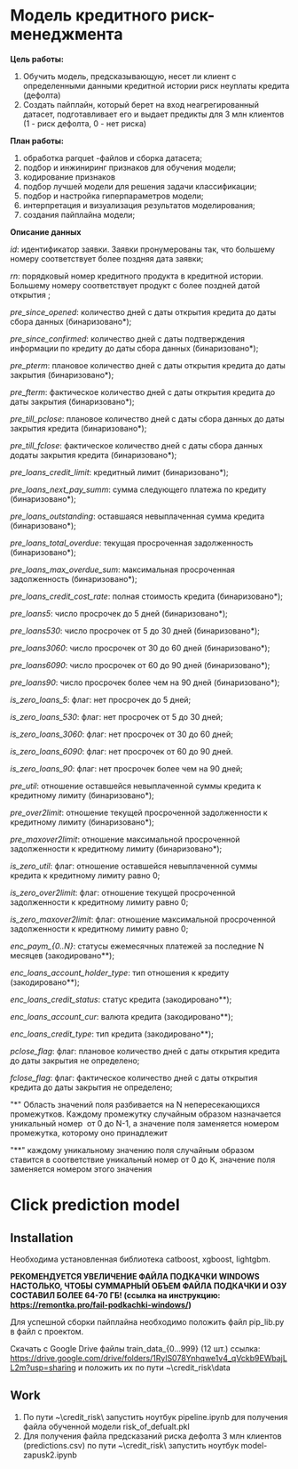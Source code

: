 # Модель кредитного риск-менеджмента

**Цель работы:**
1. Обучить модель, предсказывающую, несет ли клиент с определенными данными кредитной истории риск неуплаты кредита (дефолта)
2. Создать пайплайн, который берет на вход неагрегированный датасет, подготавливает его и выдает предикты для 3 млн клиентов (1 - риск дефолта, 0 - нет риска)

**План работы:**

1) обработка parquet -файлов и сборка датасета; 
2) подбор и инжиниринг признаков для обучения модели;
3) кодирование признаков
4) подбор лучшей модели для решения задачи классификации;
5) подбор и настройка гиперпараметров модели; 
6) интерпретация и визуализация результатов моделирования;
7) создания пайплайна модели;


**Описание данных**

*id*: идентификатор заявки. Заявки пронумерованы так, что большему номеру соответствует более поздняя дата заявки;

*rn*: порядковый номер кредитного продукта в кредитной истории. Большему номеру соответствует продукт с более поздней датой открытия ;

*pre_since_opened*: количество дней с даты открытия кредита до даты сбора данных (бинаризовано*);

*pre_since_confirmed*: количество дней с даты подтверждения информации по кредиту до даты сбора данных (бинаризовано*);

*pre_pterm*: плановое количество дней с даты открытия кредита до даты закрытия (бинаризовано*);

*pre_fterm*: фактическое количество дней с даты открытия кредита до даты закрытия (бинаризовано*);

*pre_till_pclose*: плановое количество дней с даты сбора данных до даты закрытия кредита (бинаризовано*);

*pre_till_fclose*:  фактическое количество дней с даты сбора данных додаты закрытия кредита (бинаризовано*);

*pre_loans_credit_limit*: кредитный лимит (бинаризовано*);

*pre_loans_next_pay_summ*: сумма следующего платежа по кредиту (бинаризовано*);

*pre_loans_outstanding*:  оставшаяся невыплаченная сумма кредита (бинаризовано*);

*pre_loans_total_overdue*: текущая просроченная задолженность (бинаризовано*);

*pre_loans_max_overdue_sum*:  максимальная просроченная задолженность (бинаризовано*);

*pre_loans_credit_cost_rate*: полная стоимость кредита (бинаризовано*);

*pre_loans5*: число просрочек до 5 дней (бинаризовано*);

*pre_loans530*: число просрочек от 5 до 30 дней (бинаризовано*);

*pre_loans3060*: число просрочек от 30 до 60 дней (бинаризовано*);

*pre_loans6090*: число просрочек от 60 до 90 дней (бинаризовано*);

*pre_loans90*: число просрочек более чем на 90 дней (бинаризовано*);

*is_zero_loans_5*: флаг: нет просрочек до 5 дней;

*is_zero_loans_530*: флаг: нет просрочек от 5 до 30 дней;

*is_zero_loans_3060*: флаг: нет просрочек от 30 до 60 дней;

*is_zero_loans_6090*:  флаг: нет просрочек от 60 до 90 дней.

*is_zero_loans_90*: флаг: нет просрочек более чем на 90 дней;

*pre_util*: отношение оставшейся невыплаченной суммы кредита к кредитному лимиту (бинаризовано*);

*pre_over2limit*: отношение текущей просроченной задолженности к кредитному лимиту (бинаризовано*);

*pre_maxover2limit*: отношение максимальной просроченной задолженности к кредитному лимиту (бинаризовано*);

*is_zero_util*: флаг: отношение оставшейся невыплаченной суммы кредита к кредитному лимиту равно 0;

*is_zero_over2limit*: флаг: отношение текущей просроченной задолженности к кредитному лимиту равно 0;

*is_zero_maxover2limit*: флаг: отношение максимальной просроченной задолженности к кредитному лимиту равно 0;

*enc_paym_{0..N}*: статусы ежемесячных платежей за последние N месяцев (закодировано**);

*enc_loans_account_holder_type*: тип отношения к кредиту (закодировано**);

*enc_loans_credit_status*: статус кредита (закодировано**);

*enc_loans_account_cur*: валюта кредита (закодировано**);

*enc_loans_credit_type*: тип кредита (закодировано**);

*pclose_flag*: флаг: плановое количество дней с даты открытия кредита до даты закрытия не определено;

*fclose_flag*: флаг: фактическое количество дней с даты открытия кредита до даты закрытия не определено;

 "*"  Область значений поля разбивается на N непересекающихся промежутков. Каждому промежутку случайным образом назначается уникальный номер  от 0 до N-1, а значение поля заменяется номером промежутка, которому оно принадлежит

 
"**" каждому уникальному значению поля случайным образом ставится в соответствие уникальный номер от 0 до K, значение поля заменяется номером этого значения




# Click prediction model





## Installation
Необходима установленная библиотека catboost, xgboost, lightgbm.

**РЕКОМЕНДУЕТСЯ УВЕЛИЧЕНИЕ ФАЙЛА ПОДКАЧКИ WINDOWS НАСТОЛЬКО, ЧТОБЫ СУММАРНЫЙ ОБЪЕМ ФАЙЛА ПОДКАЧКИ И ОЗУ СОСТАВИЛ БОЛЕЕ 64-70 ГБ! (ссылка на инструкцию: https://remontka.pro/fail-podkachki-windows/)**

Для успешной сборки пайплайна необходимо положить файл pip_lib.py в файл с проектом.

Скачать с Google Drive файлы train_data_{0...999} (12 шт.) ссылка: https://drive.google.com/drive/folders/1RylS078Ynhqwe1v4_qVckb9EWbajLL2m?usp=sharing
и положить их по пути ~\credit_risk\data


## Work

1) По пути ~\credit_risk\ запустить ноутбук pipeline.ipynb для получения файла обученной модели risk_of_defualt.pkl
2) Для получения файла предсказаний риска дефолта 3 млн клиентов (predictions.csv) по пути ~\credit_risk\ запустить ноутбук model-zapusk2.ipynb  

